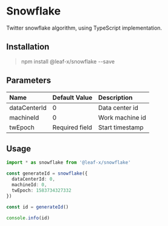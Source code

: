# Snowflake

Twitter snowflake algorithm, using TypeScript implementation.

## Installation

> npm install @leaf-x/snowflake --save

## Parameters

| Name         | Default Value  | Description     |
| :----------- | :------------- | :-------------  |
| dataCenterId | 0              | Data center id  |
| machineId    | 0              | Work machine id |
| twEpoch      | Required field | Start timestamp |

## Usage

```typescript
import * as snowflake from '@leaf-x/snowflake'

const generateId = snowflake({
  dataCenterId: 0,
  machineId: 0,
  twEpoch: 1583734327332
})

const id = generateId()

console.info(id)
```
